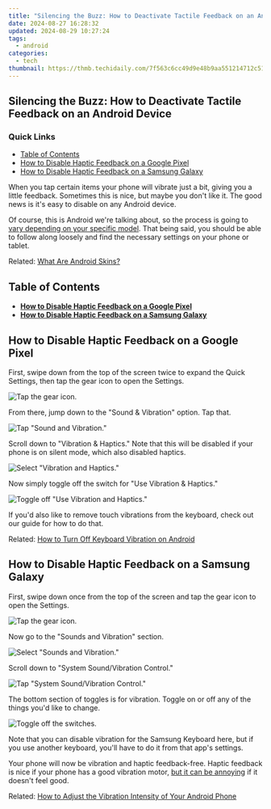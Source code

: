 ```yaml
---
title: "Silencing the Buzz: How to Deactivate Tactile Feedback on an Android Device"
date: 2024-08-27 16:28:32
updated: 2024-08-29 10:27:24
tags:
  - android
categories:
  - tech
thumbnail: https://thmb.techidaily.com/7f563c6cc49d9e48b9aa551214712c5134f2db5185be39a48c0e895d012e0af9.jpg
---
```


## Silencing the Buzz: How to Deactivate Tactile Feedback on an Android Device

### Quick Links

* [Table of Contents](https://tiktok-video-recordings.techidaily.com/new-2024-approved-elevate-your-tiktok-footage-with-stunning-template-techniques/)
* [How to Disable Haptic Feedback on a Google Pixel](https://instagram-video-recordings.techidaily.com/new-2024-approved-transform-photos-with-the-premier-11-edits/)
* [How to Disable Haptic Feedback on a Samsung Galaxy](https://iphone-unlock.techidaily.com/in-2024-disabling-iphone-12-mini-parental-restrictions-withwithout-password-drfone-by-drfone-ios/)

 When you tap certain items your phone will vibrate just a bit, giving you a little feedback. Sometimes this is nice, but maybe you don't like it. The good news is it's easy to disable on any Android device.

 Of course, this is Android we're talking about, so the process is going to [vary depending on your specific model](https://android-location-track.techidaily.com/top-7-phone-number-locators-to-track-vivo-y200e-5g-location-drfone-by-drfone-virtual-android/). That being said, you should be able to follow along loosely and find the necessary settings on your phone or tablet.

Related: [What Are Android Skins?](https://android-location-track.techidaily.com/top-7-phone-number-locators-to-track-vivo-y200e-5g-location-drfone-by-drfone-virtual-android/) 

##  Table of Contents

* **[How to Disable Haptic Feedback on a Google Pixel](https://extra-hints.techidaily.com/top-eight-collections-for-graffiti-letters/)**
* **[How to Disable Haptic Feedback on a Samsung Galaxy](https://article-helps.techidaily.com/2024-approved-zoom-meets-tiktok-streamlining-video-sharing/)**

## How to Disable Haptic Feedback on a Google Pixel

 First, swipe down from the top of the screen twice to expand the Quick Settings, then tap the gear icon to open the Settings.

![Tap the gear icon.](https://static1.howtogeekimages.com/wordpress/wp-content/uploads/2016/07/2021-12-07_16-33-27.png) 

 From there, jump down to the "Sound & Vibration" option. Tap that.

![Tap &quot;Sound and Vibration.&quot;](https://static1.howtogeekimages.com/wordpress/wp-content/uploads/2016/07/2021-12-07_16-46-56.png) 

 Scroll down to "Vibration & Haptics." Note that this will be disabled if your phone is on silent mode, which also disabled haptics.

![Select &quot;Vibration and Haptics.&quot;](https://static1.howtogeekimages.com/wordpress/wp-content/uploads/2016/07/2021-12-07_16-35-28.png) 

 Now simply toggle off the switch for "Use Vibration & Haptics."

![Toggle off &quot;Use Vibration and Haptics.&quot;](https://static1.howtogeekimages.com/wordpress/wp-content/uploads/2016/07/2021-12-07_16-36-05.png) 

 If you'd also like to remove touch vibrations from the keyboard, check out our guide for how to do that.

Related: [How to Turn Off Keyboard Vibration on Android](https://instagram-videos.techidaily.com/updated-sequential-image-storytelling-on-ig-for-2024/) 

## How to Disable Haptic Feedback on a Samsung Galaxy

 First, swipe down once from the top of the screen and tap the gear icon to open the Settings.

![Tap the gear icon.](https://static1.howtogeekimages.com/wordpress/wp-content/uploads/2016/07/2021-12-07_16-38-15.png) 

 Now go to the "Sounds and Vibration" section.

![Select &quot;Sounds and Vibration.&quot;](https://static1.howtogeekimages.com/wordpress/wp-content/uploads/2016/07/2021-12-07_16-38-41.png) 

 Scroll down to "System Sound/Vibration Control."

![Tap &quot;System Sound/Vibration Control.&quot;](https://static1.howtogeekimages.com/wordpress/wp-content/uploads/2016/07/2021-12-07_16-39-31.png) 

 The bottom section of toggles is for vibration. Toggle on or off any of the things you'd like to change.

![Toggle off the switches.](https://static1.howtogeekimages.com/wordpress/wp-content/uploads/2016/07/2021-12-07_16-40-34.png) 

 Note that you can disable vibration for the Samsung Keyboard here, but if you use another keyboard, you'll have to do it from that app's settings.

 Your phone will now be vibration and haptic feedback-free. Haptic feedback is nice if your phone has a good vibration motor, [but it can be annoying](https://vp-tips.techidaily.com/updated-2024-approved-editscreen-pro-windows-8/) if it doesn't feel good.

Related: [How to Adjust the Vibration Intensity of Your Android Phone](https://vp-tips.techidaily.com/updated-2024-approved-editscreen-pro-windows-8/)

<ins class="adsbygoogle"
     style="display:block"
     data-ad-format="autorelaxed"
     data-ad-client="ca-pub-7571918770474297"
     data-ad-slot="1223367746"></ins>



<ins class="adsbygoogle"
     style="display:block"
     data-ad-client="ca-pub-7571918770474297"
     data-ad-slot="8358498916"
     data-ad-format="auto"
     data-full-width-responsive="true"></ins>
